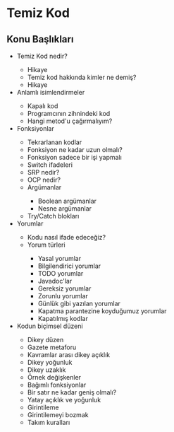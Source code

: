 <h1>Temiz Kod</h1>

<h2>Konu Başlıkları</h2>
<ul>
  <li>Temiz Kod nedir?</li>
    <ul>
      <li>Hikaye</li>
      <li>Temiz kod hakkında kimler ne demiş?</li>
      <li>Hikaye</li>
    </ul>
  <li>Anlamlı isimlendirmeler</li>
    <ul>
        <li>Kapalı kod</li>
        <li>Programcının zihnindeki kod</li>
        <li>Hangi metod'u çağırmalıyım?</li>
    </ul>
  <li>Fonksiyonlar</li>
    <ul>
        <li>Tekrarlanan kodlar</li>
        <li>Fonksiyon ne kadar uzun olmalı?</li>
        <li>Fonksiyon sadece bir işi yapmalı</li>
        <li>Switch ifadeleri</li>
        <li>SRP nedir?</li>
        <li>OCP nedir?</li>
        <li>Argümanlar</li>
         <ul>
            <li>Boolean argümanlar</li>
            <li>Nesne argümanlar</li>
          </ul>
        <li>Try/Catch blokları</li>
    </ul>
  <li>Yorumlar</li>
   <ul>
        <li>Kodu nasıl ifade edeceğiz?</li>
        <li>Yorum türleri</li>
          <ul>
            <li>Yasal yorumlar</li>
            <li>Bilgilendirici yorumlar</li>
            <li>TODO yorumlar</li>
            <li>Javadoc'lar</li>
            <li>Gereksiz yorumlar</li>
            <li>Zorunlu yorumlar</li>
            <li>Günlük gibi yazılan yorumlar</li>
            <li>Kapatma parantezine koyduğumuz yorumlar</li>
            <li>Kapatılmış kodlar</li>
          </ul>
    </ul>
  <li>Kodun biçimsel düzeni</li>
    <ul>
      <li>Dikey düzen</li>
      <li>Gazete metaforu</li>
      <li>Kavramlar arası dikey açıklık</li>
      <li>Dikey yoğunluk</li>
      <li>Dikey uzaklık</li>
      <li>Örnek değişkenler</li>
      <li>Bağımlı fonksiyonlar</li>
      <li>Bir satır ne kadar geniş olmalı?</li>
      <li>Yatay açıklık ve yoğunluk</li>
      <li>Girintileme</li>
      <li>Girintilemeyi bozmak</li>
      <li>Takım kuralları</li>
    </ul>
</ul> 
